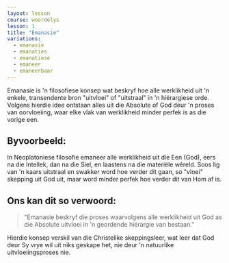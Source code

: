 ```yaml
---
layout: lesson
course: woordelys
lesson: 1
title: "Emanasie"
variations:
  - emanasie
  - emanaties
  - emanatiese
  - emaneer
  - emaneerbaar
---
```


Emanasie is 'n filosofiese konsep wat beskryf hoe alle werklikheid uit 'n enkele, transendente bron "uitvloei" of "uitstraal" in 'n hiërargiese orde. Volgens hierdie idee ontstaan alles uit die Absolute of God deur 'n proses van oorvloeiing, waar elke vlak van werklikheid minder perfek is as die vorige een.

## Byvoorbeeld:

In Neoplatoniese filosofie emaneer alle werklikheid uit die Een (God), eers na die Intellek, dan na die Siel, en laastens na die materiële wêreld. Soos lig van 'n kaars uitstraal en swakker word hoe verder dit gaan, so "vloei" skepping uit God uit, maar word minder perfek hoe verder dit van Hom af is.

## Ons kan dit so verwoord:

> "Emanasie beskryf die proses waarvolgens alle werklikheid uit God as die Absolute uitvloei in 'n geordende hiërargie van bestaan."

Hierdie konsep verskil van die Christelike skeppingsleer, wat leer dat God deur Sy vrye wil uit niks geskape het, nie deur 'n natuurlike uitvloeiingsproses nie.
